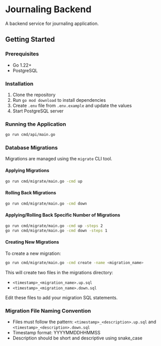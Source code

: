 # Journaling Backend

A backend service for journaling application.

## Getting Started

### Prerequisites

- Go 1.22+
- PostgreSQL

### Installation

1. Clone the repository
2. Run `go mod download` to install dependencies
3. Create `.env` file from `.env.example` and update the values
4. Start PostgreSQL server

### Running the Application

```bash
go run cmd/api/main.go
```

### Database Migrations

Migrations are managed using the `migrate` CLI tool.

#### Applying Migrations

```bash
go run cmd/migrate/main.go -cmd up
```

#### Rolling Back Migrations

```bash
go run cmd/migrate/main.go -cmd down
```

#### Applying/Rolling Back Specific Number of Migrations

```bash
go run cmd/migrate/main.go -cmd up -steps 2
go run cmd/migrate/main.go -cmd down -steps 1
```

#### Creating New Migrations

To create a new migration:

```bash
go run cmd/migrate/main.go -cmd create -name <migration_name>
```

This will create two files in the migrations directory:

-   `<timestamp>_<migration_name>.up.sql`
-   `<timestamp>_<migration_name>.down.sql`

Edit these files to add your migration SQL statements.

### Migration File Naming Convention

-   Files must follow the pattern: `<timestamp>_<description>.up.sql` and `<timestamp>_<description>.down.sql`
-   Timestamp format: YYYYMMDDHHMMSS
-   Description should be short and descriptive using snake_case

